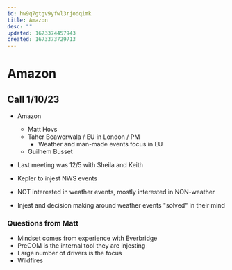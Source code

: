 ```yaml
---
id: hw9q7gtgv9yfwl3rjodqimk
title: Amazon
desc: ""
updated: 1673374457943
created: 1673373729713
---
```


# Amazon

## Call 1/10/23

- Amazon

  - Matt Hovs
  - Taher Beawerwala / EU in London / PM
    - Weather and man-made events focus in EU
  - Guilhem Busset

- Last meeting was 12/5 with Sheila and Keith
- Kepler to injest NWS events
- NOT interested in weather events, mostly interested in NON-weather
- Injest and decision making around weather events "solved" in their mind

### Questions from Matt

- Mindset comes from experience with Everbridge
- PreCOM is the internal tool they are injesting
- Large number of drivers is the focus
- Wildfires
